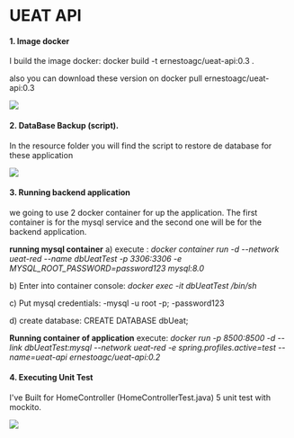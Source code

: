 # UEAT API

#### **1.  Image docker**
I build the image docker: docker build -t ernestoagc/ueat-api:0.3 .

also you can download these version on 
docker pull ernestoagc/ueat-api:0.3

![](https://i.imgur.com/If1lZLE.jpg)

#### **2. DataBase Backup (script).**
In the resource folder  you will find the script to restore de database for these application


![](https://i.imgur.com/5WVa2id.jpg)

#### **3. Running backend application**
we going to use 2 docker container for up the application. The first container is for the mysql service and the second one will be for the backend application.

**running mysql container**
a) execute : 
*docker container run -d --network ueat-red  --name dbUeatTest -p 3306:3306 -e MYSQL_ROOT_PASSWORD=password123 mysql:8.0*

b) Enter into container console:  *docker exec -it dbUeatTest  /bin/sh*

c) Put mysql credentials: 
  -mysql -u root -p;
   -password123
   
 d) create database: CREATE DATABASE dbUeat;
 
 **Running container of application**
 execute: 
*docker run -p 8500:8500  -d --link dbUeatTest:mysql  --network ueat-red  -e spring.profiles.active=test  --name=ueat-api ernestoagc/ueat-api:0.2*



#### **4. Executing Unit Test**
I've Built for HomeController (HomeControllerTest.java) 5 unit test with mockito.

![](https://i.imgur.com/le4teCQ.jpg)
